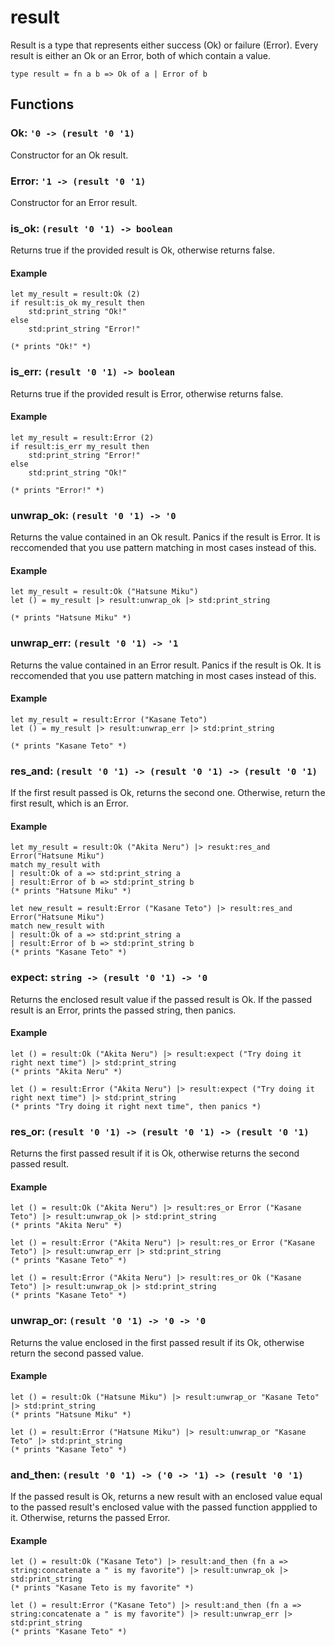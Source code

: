 # result
Result is a type that represents either success (Ok) or failure (Error).
Every result is either an Ok or an Error, both of which contain a value.
```halcyon
type result = fn a b => Ok of a | Error of b
```
## Functions
### Ok: `'0 -> (result '0 '1)`
Constructor for an Ok result.
### Error: `'1 -> (result '0 '1)`
Constructor for an Error result.
### is_ok: `(result '0 '1) -> boolean`
Returns true if the provided result is Ok, otherwise returns false.
#### Example
```halcyon
let my_result = result:Ok (2)
if result:is_ok my_result then
    std:print_string "Ok!"
else
    std:print_string "Error!"

(* prints "Ok!" *)
```
### is_err: `(result '0 '1) -> boolean`
Returns true if the provided result is Error, otherwise returns false.
#### Example 
```halcyon
let my_result = result:Error (2)
if result:is_err my_result then
    std:print_string "Error!"
else
    std:print_string "Ok!"

(* prints "Error!" *)
```
### unwrap_ok: `(result '0 '1) -> '0`
Returns the value contained in an Ok result.
Panics if the result is Error.
It is reccomended that you use pattern matching in most cases instead of this.
#### Example
```halcyon
let my_result = result:Ok ("Hatsune Miku")
let () = my_result |> result:unwrap_ok |> std:print_string

(* prints "Hatsune Miku" *)
```
### unwrap_err: `(result '0 '1) -> '1`
Returns the value contained in an Error result.
Panics if the result is Ok.
It is reccomended that you use pattern matching in most cases instead of this.
#### Example
```halcyon
let my_result = result:Error ("Kasane Teto")
let () = my_result |> result:unwrap_err |> std:print_string

(* prints "Kasane Teto" *)
```
### res_and: `(result '0 '1) -> (result '0 '1) -> (result '0 '1)`
If the first result passed is Ok, returns the second one.
Otherwise, return the first result, which is an Error.
#### Example
```halcyon
let my_result = result:Ok ("Akita Neru") |> resukt:res_and Error("Hatsune Miku") 
match my_result with
| result:Ok of a => std:print_string a
| result:Error of b => std:print_string b
(* prints "Hatsune Miku" *)

let new_result = result:Error ("Kasane Teto") |> result:res_and Error("Hatsune Miku")
match new_result with
| result:Ok of a => std:print_string a
| result:Error of b => std:print_string b
(* prints "Kasane Teto" *)
```
### expect: `string -> (result '0 '1) -> '0`
Returns the enclosed result value if the passed result is Ok.
If the passed result is an Error, prints the passed string, then panics.
#### Example
```halcyon
let () = result:Ok ("Akita Neru") |> result:expect ("Try doing it right next time") |> std:print_string 
(* prints "Akita Neru" *)

let () = result:Error ("Akita Neru") |> result:expect ("Try doing it right next time") |> std:print_string 
(* prints "Try doing it right next time", then panics *)
```
### res_or: `(result '0 '1) -> (result '0 '1) -> (result '0 '1)`
Returns the first passed result if it is Ok, otherwise returns the second passed result.
#### Example
```halcyon
let () = result:Ok ("Akita Neru") |> result:res_or Error ("Kasane Teto") |> result:unwrap_ok |> std:print_string 
(* prints "Akita Neru" *)

let () = result:Error ("Akita Neru") |> result:res_or Error ("Kasane Teto") |> result:unwrap_err |> std:print_string 
(* prints "Kasane Teto" *)

let () = result:Error ("Akita Neru") |> result:res_or Ok ("Kasane Teto") |> result:unwrap_ok |> std:print_string 
(* prints "Kasane Teto" *)
```
### unwrap_or: `(result '0 '1) -> '0 -> '0`
Returns the value enclosed in the first passed result if its Ok, otherwise return the second passed value.
#### Example
```halcyon
let () = result:Ok ("Hatsune Miku") |> result:unwrap_or "Kasane Teto" |> std:print_string 
(* prints "Hatsune Miku" *)

let () = result:Error ("Hatsune Miku") |> result:unwrap_or "Kasane Teto" |> std:print_string 
(* prints "Kasane Teto" *)
```
### and_then: `(result '0 '1) -> ('0 -> '1) -> (result '0 '1)`
If the passed result is Ok, returns a new result with an enclosed value equal to the passed result's enclosed value with the passed function appplied to it.
Otherwise, returns the passed Error.
#### Example
```halcyon
let () = result:Ok ("Kasane Teto") |> result:and_then (fn a => string:concatenate a " is my favorite") |> result:unwrap_ok |> std:print_string
(* prints "Kasane Teto is my favorite" *)

let () = result:Error ("Kasane Teto") |> result:and_then (fn a => string:concatenate a " is my favorite") |> result:unwrap_err |> std:print_string
(* prints "Kasane Teto" *)
```
